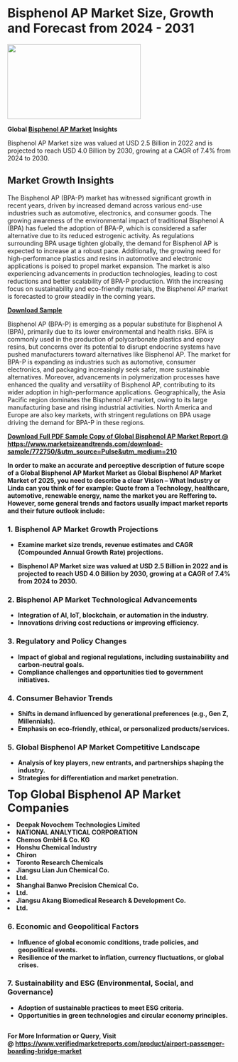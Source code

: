 <H1>Bisphenol AP Market Size, Growth and Forecast from 2024 - 2031</H1><img class="aligncenter size-medium wp-image-584254" src="https://thirdeyenews.in/wp-content/uploads/2024/09/Global-Market-Research-300x168.jpeg" alt="" width="300" height="168" /><p><strong>Global&nbsp;<a href="https://www.marketsizeandtrends.com/download-sample/772750/&amp;utm_source=Pulse&amp;utm_medium=210">Bisphenol AP Market</a> Insights</strong></p><p>Bisphenol AP Market size was valued at USD 2.5 Billion in 2022 and is projected to reach USD 4.0 Billion by 2030, growing at a CAGR of 7.4% from 2024 to 2030.</p><p><h2>Market Growth Insights</h2> <p>The Bisphenol AP (BPA-P) market has witnessed significant growth in recent years, driven by increased demand across various end-use industries such as automotive, electronics, and consumer goods. The growing awareness of the environmental impact of traditional Bisphenol A (BPA) has fueled the adoption of BPA-P, which is considered a safer alternative due to its reduced estrogenic activity. As regulations surrounding BPA usage tighten globally, the demand for Bisphenol AP is expected to increase at a robust pace. Additionally, the growing need for high-performance plastics and resins in automotive and electronic applications is poised to propel market expansion. The market is also experiencing advancements in production technologies, leading to cost reductions and better scalability of BPA-P production. With the increasing focus on sustainability and eco-friendly materials, the Bisphenol AP market is forecasted to grow steadily in the coming years.</p> <p><strong><a href="#">Download Sample</a></strong></p> <p>Bisphenol AP (BPA-P) is emerging as a popular substitute for Bisphenol A (BPA), primarily due to its lower environmental and health risks. BPA is commonly used in the production of polycarbonate plastics and epoxy resins, but concerns over its potential to disrupt endocrine systems have pushed manufacturers toward alternatives like Bisphenol AP. The market for BPA-P is expanding as industries such as automotive, consumer electronics, and packaging increasingly seek safer, more sustainable alternatives. Moreover, advancements in polymerization processes have enhanced the quality and versatility of Bisphenol AP, contributing to its wider adoption in high-performance applications. Geographically, the Asia Pacific region dominates the Bisphenol AP market, owing to its large manufacturing base and rising industrial activities. North America and Europe are also key markets, with stringent regulations on BPA usage driving the demand for BPA-P in these regions.</p> <p><strong><a href="#"></p><p><span class=""><strong>Download Full PDF Sample Copy of Global Bisphenol AP Market Report</strong> @ <a href="https://www.marketsizeandtrends.com/download-sample/772750/&amp;utm_source=Pulse&amp;utm_medium=210" target="_blank">https://www.marketsizeandtrends.com/download-sample/772750/&amp;utm_source=Pulse&amp;utm_medium=210</a></span></p><p>In order to make an accurate and perceptive description of future scope of a Global&nbsp;Bisphenol AP Market Market as Global&nbsp;Bisphenol AP Market Market of 2025, you need to describe a clear Vision &ndash; What Industry or Linda can you think of for example: Quote from a Technology, healthcare, automotive, renewable energy, name the market you are Reffering to. However, some general trends and factors usually impact market reports and their future outlook include:</p><h3>1.&nbsp;<strong>Bisphenol AP Market Growth Projections</strong></h3><ul><li>Examine market size trends, revenue estimates and CAGR (Compounded Annual Growth Rate) projections.</li><li><p>Bisphenol AP Market size was valued at USD 2.5 Billion in 2022 and is projected to reach USD 4.0 Billion by 2030, growing at a CAGR of 7.4% from 2024 to 2030.</p></li></ul><h3>2.&nbsp;<strong>Bisphenol AP Market Technological Advancements</strong></h3><ul><li>Integration of AI, IoT, blockchain, or automation in the industry.</li><li>Innovations driving cost reductions or improving efficiency.</li></ul><h3>3.&nbsp;<strong>Regulatory and Policy Changes</strong></h3><ul><li>Impact of global and regional regulations, including sustainability and carbon-neutral goals.</li><li>Compliance challenges and opportunities tied to government initiatives.</li></ul><h3>4.&nbsp;<strong>Consumer Behavior Trends</strong></h3><ul><li>Shifts in demand influenced by generational preferences (e.g., Gen Z, Millennials).</li><li>Emphasis on eco-friendly, ethical, or personalized products/services.</li></ul><h3>5.&nbsp;<strong>Global Bisphenol AP Market Competitive Landscape</strong></h3><ul><li>Analysis of key players, new entrants, and partnerships shaping the industry.</li><li>Strategies for differentiation and market penetration.</li></ul><p data-pm-slice="1 1 []"><span style="color: inherit; font-family: inherit; font-size: 25px;">Top Global Bisphenol AP Market Companies</span></p><div class="" data-test-id=""><p><li>Deepak Novochem Technologies Limited</li><li> NATIONAL ANALYTICAL CORPORATION</li><li> Chemos GmbH & Co. KG</li><li> Honshu Chemical Industry</li><li> Chiron</li><li> Toronto Research Chemicals</li><li> Jiangsu Lian Jun Chemical Co.</li><li> Ltd.</li><li> Shanghai Banwo Precision Chemical Co.</li><li> Ltd.</li><li> Jiangsu Akang Biomedical Research & Development Co.</li><li> Ltd.</li></p></div><h3>6.&nbsp;<strong>Economic and Geopolitical Factors</strong></h3><ul><li>Influence of global economic conditions, trade policies, and geopolitical events.</li><li>Resilience of the market to inflation, currency fluctuations, or global crises.</li></ul><h3>7.&nbsp;<strong>Sustainability and ESG (Environmental, Social, and Governance)</strong></h3><ul><li>Adoption of sustainable practices to meet ESG criteria.</li><li>Opportunities in green technologies and circular economy principles.</li></ul><h2><strong style="font-size: 14px;">For More Information or Query, Visit @&nbsp;</strong><a style="background-color: #ffffff; font-size: 14px;" href="https://www.marketsizeandtrends.com/report/bisphenol-ap-market/" target="_blank">https://www.verifiedmarketreports.com/product/airport-passenger-boarding-bridge-market</a></h2>
